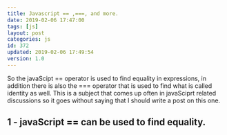 ```yaml
---
title: Javascript == ,===, and more.
date: 2019-02-06 17:47:00
tags: [js]
layout: post
categories: js
id: 372
updated: 2019-02-06 17:49:54
version: 1.0
---
```


So the javaScipt == operator is used to find equality in expressions, in addition there is also the === operator that is used to find what is called identity as well. This is a subject that comes up often in javaSciprt related discussions so it goes without saying that I should write a post on this one.

<!-- more -->

## 1 - javaScript == can be used to find equality.

